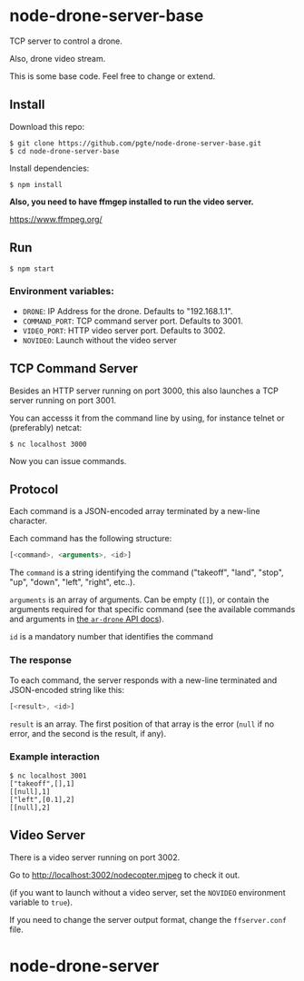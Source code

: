 # node-drone-server-base

TCP server to control a drone.

Also, drone video stream.

This is some base code. Feel free to change or extend.


## Install

Download this repo:

```
$ git clone https://github.com/pgte/node-drone-server-base.git
$ cd node-drone-server-base
```

Install dependencies:

```
$ npm install
```

__Also, you need to have ffmgep installed to run the video server.__

https://www.ffmpeg.org/



## Run

```
$ npm start
```

### Environment variables:

* `DRONE`: IP Address for the drone. Defaults to "192.168.1.1".
* `COMMAND_PORT`: TCP command server port. Defaults to 3001.
* `VIDEO_PORT`: HTTP video server port. Defaults to 3002.
* `NOVIDEO`: Launch without the video server


## TCP Command Server

Besides an HTTP server running on port 3000, this also launches a TCP server running on port 3001.

You can accesss it from the command line by using, for instance telnet or (preferably) netcat:

```
$ nc localhost 3000
```

Now you can issue commands.

## Protocol

Each command is a JSON-encoded array terminated by a new-line character.

Each command has the following structure:

```js
[<command>, <arguments>, <id>]
```

The `command` is a string identifying the command ("takeoff", "land", "stop", "up", "down", "left", "right", etc..).

`arguments` is an array of arguments. Can be empty (`[]`), or contain the arguments required for that specific command (see the available commands and arguments in [the `ar-drone` API docs](https://github.com/felixge/node-ar-drone#client-api)).

`id` is a mandatory number that identifies the command


### The response

To each command, the server responds with a new-line terminated and JSON-encoded string like this:

```js
[<result>, <id>]
```

`result` is an array. The first position of that array is the error (`null` if no error, and the second is the result, if any).


### Example interaction

```
$ nc localhost 3001
["takeoff",[],1]
[[null],1]
["left",[0.1],2]
[[null],2]
```


## Video Server

There is a video server running on port 3002.

Go to [http://localhost:3002/nodecopter.mjpeg](http://localhost:3002/nodecopter.mjpeg) to check it out.

(if you want to launch without a video server, set the `NOVIDEO` environment variable to `true`).

If you need to change the server output format, change the `ffserver.conf` file.
# node-drone-server
